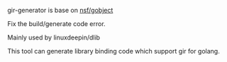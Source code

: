 gir-generator is base on [nsf/gobject](https://github.com/nsf/gogobject)

Fix the build/generate code error.

Mainly used by linuxdeepin/dlib


This tool can generate library binding code which support gir  for golang.
